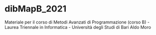 # dibMapB_2021
Materiale per il corso di Metodi Avanzati di Programmazione (corso B) - Laurea Triennale in Informatica - Università degli Studi di Bari Aldo Moro
